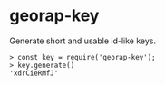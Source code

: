 # georap-key

Generate short and usable id-like keys.

    > const key = require('georap-key');
    > key.generate()
    'xdrCieRMfJ'

